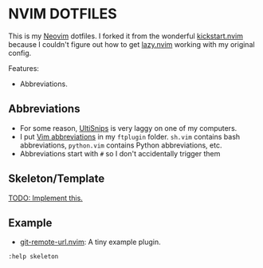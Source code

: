 
NVIM DOTFILES
================================================================================

This is my [Neovim](https://neovim.io/) dotfiles. I forked it from the wonderful
[kickstart.nvim](https://github.com/nvim-lua/kickstart.nvim) because I couldn't figure out
how to get [lazy.nvim](https://github.com/folke/lazy.nvim) working with my original config.

Features:

- Abbreviations.

## Abbreviations

- For some reason, [UltiSnips](https://github.com/SirVer/ultisnips) is very laggy on one of my computers.
- I put [Vim abbreviations](https://vim.fandom.com/wiki/Using_abbreviations) in my `ftplugin` folder.
  `sh.vim` contains bash abbreviations, `python.vim` contains Python abbreviations, etc.
- Abbreviations start with `#` so I don't accidentally trigger them

## Skeleton/Template

[TODO: Implement this.](https://vimtricks.com/p/vim-file-templates/)

## Example
- [git-remote-url.nvim](https://github.com/JojoMakesGames/git-remote-url.nvim): A tiny example plugin.

```
:help skeleton
```

